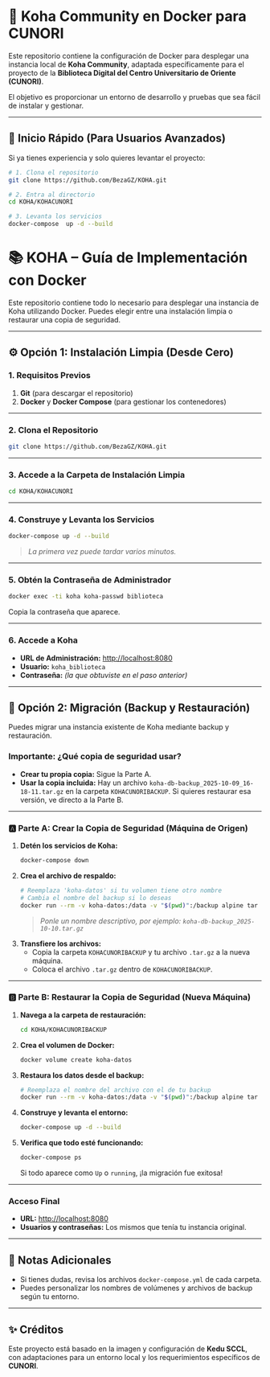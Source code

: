 # 🐋 Koha Community en Docker para CUNORI

Este repositorio contiene la configuración de Docker para desplegar una instancia local de **Koha Community**, adaptada específicamente para el proyecto de la **Biblioteca Digital del Centro Universitario de Oriente (CUNORI)**.

El objetivo es proporcionar un entorno de desarrollo y pruebas que sea fácil de instalar y gestionar.

---

## 🚀 Inicio Rápido (Para Usuarios Avanzados)

Si ya tienes experiencia y solo quieres levantar el proyecto:

```bash
# 1. Clona el repositorio
git clone https://github.com/BezaGZ/KOHA.git

# 2. Entra al directorio
cd KOHA/KOHACUNORI

# 3. Levanta los servicios
docker-compose  up -d --build
```

# 📚 **KOHA – Guía de Implementación con Docker**

Este repositorio contiene todo lo necesario para desplegar una instancia de Koha utilizando Docker. Puedes elegir entre una instalación limpia o restaurar una copia de seguridad.

---

## ⚙️ Opción 1: Instalación Limpia (Desde Cero)

### **1. Requisitos Previos**
1. **Git** (para descargar el repositorio)
2. **Docker** y **Docker Compose** (para gestionar los contenedores)

---

### **2. Clona el Repositorio**
```bash
git clone https://github.com/BezaGZ/KOHA.git
```

---

### **3. Accede a la Carpeta de Instalación Limpia**
```bash
cd KOHA/KOHACUNORI
```

---

### **4. Construye y Levanta los Servicios**
```bash
docker-compose up -d --build
```
> _La primera vez puede tardar varios minutos._

---

### **5. Obtén la Contraseña de Administrador**
```bash
docker exec -ti koha koha-passwd biblioteca
```
Copia la contraseña que aparece.

---

### **6. Accede a Koha**
- **URL de Administración:** [http://localhost:8080](http://localhost:8080)
- **Usuario:** `koha_biblioteca`
- **Contraseña:** _(la que obtuviste en el paso anterior)_

---

## 🚚 Opción 2: Migración (Backup y Restauración)

Puedes migrar una instancia existente de Koha mediante backup y restauración.

### **Importante: ¿Qué copia de seguridad usar?**
- **Crear tu propia copia:** Sigue la Parte A.
- **Usar la copia incluida:** Hay un archivo `koha-db-backup_2025-10-09_16-18-11.tar.gz` en la carpeta `KOHACUNORIBACKUP`. Si quieres restaurar esa versión, ve directo a la Parte B.

---

### **🅰️ Parte A: Crear la Copia de Seguridad (Máquina de Origen)**

1. **Detén los servicios de Koha:**
    ```bash
    docker-compose down
    ```
2. **Crea el archivo de respaldo:**
    ```bash
    # Reemplaza 'koha-datos' si tu volumen tiene otro nombre
    # Cambia el nombre del backup si lo deseas
    docker run --rm -v koha-datos:/data -v "$(pwd)":/backup alpine tar -czf /backup/koha-db-backup_FECHA.tar.gz -C /data .
    ```
    > _Ponle un nombre descriptivo, por ejemplo: `koha-db-backup_2025-10-10.tar.gz`_
3. **Transfiere los archivos:**
    - Copia la carpeta `KOHACUNORIBACKUP` y tu archivo `.tar.gz` a la nueva máquina.
    - Coloca el archivo `.tar.gz` dentro de `KOHACUNORIBACKUP`.

---

### **🅱️ Parte B: Restaurar la Copia de Seguridad (Nueva Máquina)**

1. **Navega a la carpeta de restauración:**
    ```bash
    cd KOHA/KOHACUNORIBACKUP
    ```
2. **Crea el volumen de Docker:**
    ```bash
    docker volume create koha-datos
    ```
3. **Restaura los datos desde el backup:**
    ```bash
    # Reemplaza el nombre del archivo con el de tu backup
    docker run --rm -v koha-datos:/data -v "$(pwd)":/backup alpine tar xzf /backup/koha-db-backup_FECHA.tar.gz -C /data
    ```
4. **Construye y levanta el entorno:**
    ```bash
    docker-compose up -d --build
    ```
5. **Verifica que todo esté funcionando:**
    ```bash
    docker-compose ps
    ```
    Si todo aparece como `Up` o `running`, ¡la migración fue exitosa!

---

### **Acceso Final**
- **URL:** [http://localhost:8080](http://localhost:8080)
- **Usuarios y contraseñas:** Los mismos que tenía tu instancia original.

---

## 📝 **Notas Adicionales**
- Si tienes dudas, revisa los archivos `docker-compose.yml` de cada carpeta.
- Puedes personalizar los nombres de volúmenes y archivos de backup según tu entorno.

---

## ✨ Créditos

Este proyecto está basado en la imagen y configuración de **Kedu SCCL**, con adaptaciones para un entorno local y los requerimientos específicos de **CUNORI**.
